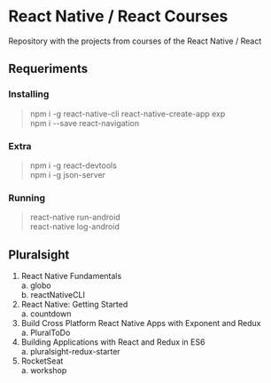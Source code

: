 # React Native / React Courses

Repository with the projects from courses of the React Native / React

## Requeriments

### Installing

> npm i -g react-native-cli react-native-create-app exp\
> npm i --save react-navigation

### Extra

> npm i -g react-devtools\
> npm i -g json-server

### Running

> react-native run-android\
> react-native log-android

## Pluralsight

 1. React Native Fundamentals\
    a. globo\
    b. reactNativeCLI
 2. React Native: Getting Started\
    a. countdown
 3. Build Cross Platform React Native Apps with Exponent and Redux\
    a. PluralToDo
 4. Building Applications with React and Redux in ES6\
    a. pluralsight-redux-starter
 5. RocketSeat\
    a. workshop 
